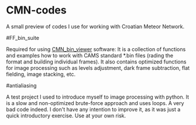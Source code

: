 CMN-codes
=========

A small preview of codes I use for working with Croatian Meteor Network.

  #FF_bin_suite 
  
  Required for using [CMN_bin_viewer](http://cmn.rgn.hr/binviewer/binviewer.html) software: 
  It is a collection of functions and examples how to work with CAMS standard *.bin files (rading the format and building individual frames).
  It also contains optimized functions for image processing such as levels adjustment, dark frame subtraction, flat fielding, image stacking, etc.
  

  #antialiasing 
    
  A test project I used to introduce myself to image processing with python. It is a slow and non-optimized brute-force approach and uses loops. A very bad code indeed.
  I don't have any intention to improve it, as it was just a quick introductory exercise. Use at your own risk.
